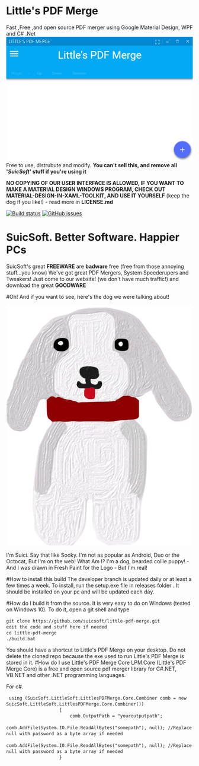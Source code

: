 
# Little's PDF Merge
Fast ,Free ,and open source PDF merger using Google Material Design, WPF and C# .Net
<img src="https://raw.githubusercontent.com/SuicSoft/Little-PDF-Merge/developer/web/lpm.PNG"></img>
Free to use, distrubute and modify. 
<b>You can't sell this, and remove all '<i>SuicSoft</i>' stuff if you're using it </b>

<b>NO COPYING OF OUR USER INTERFACE IS ALLOWED, IF YOU WANT TO MAKE A MATERIAL DESIGN WINDOWS PROGRAM, CHECK OUT MATERIAL-DESIGN-IN-XAML-TOOLKIT, AND USE IT YOURSELF</B>
(keep the dog if you like!) - read more in <b>LICENSE.md</b>

[![Build status](https://ci.appveyor.com/api/projects/status/79qcnkt3rxxboays?svg=true)](https://ci.appveyor.com/project/SuicSoft/little-pdf-merge)
[![GitHub issues](https://img.shields.io/github/issues/badges/shields.svg)](https://github.com/SuicSoft/Little-PDF-Merge/issues)
# SuicSoft. Better Software. Happier PCs
SuicSoft's great <b>FREEWARE</b> are <b>badware</b> free (free from those annoying stuff...you know)
We've got great PDF Mergers, System Speederupers and Tweakers! Just come to our website! (we don't have much traffic!)
and download the great <b>GOODWARE</b> 

#Oh! And if you want to see, here's the dog we were talking about!

<img src="https://raw.githubusercontent.com/SuicSoft/SuicSoft-Art/master/Suici/Suici%20(Original).png">
</img>

I'm Suici. Say that like Sooky. I'm not as popular as Android, Duo or the Octocat, But I'm on the web!
What Am I? I'm a dog, bearded collie puppy! - And I was drawn in Fresh Paint for the Logo - But I'm real!

#How to install this build
The developer branch is updated daily or at least a few times a week.
To install, run the setup.exe file in releases folder . It should be installed on your pc and will be updated each day.

#How do I build it from the source.
It is very easy to do on Windows (tested on Windows 10). To do it, open a git shell and type
```
git clone https://github.com/suicsoft/little-pdf-merge.git
edit the code and stuff here if needed
cd little-pdf-merge
./build.bat
```
You should have a shortcut to Little's PDF Merge on your desktop.
Do not delete the cloned repo because the exe used to run Little's PDF Merge is stored in it.
#How do I use Little's PDF Merge Core
LPM.Core (Little's PDF Merge Core) is a free and open source pdf merger library for C#.NET, VB.NET and other .NET programming languages.

For c#.
```
 using (SuicSoft.LittleSoft.LittlesPDFMerge.Core.Combiner comb = new SuicSoft.LittleSoft.LittlesPDFMerge.Core.Combiner())
                    {
                        comb.OutputPath = "youroutputpath";
                        comb.AddFile(System.IO.File.ReadAllBytes("somepath"), null); //Replace null with password as a byte array if needed
                        comb.AddFile(System.IO.File.ReadAllBytes("somepath"), null); //Replace null with password as a byte array if needed
                    }
```

